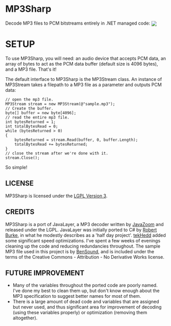 # MP3Sharp
Decode MP3 files to PCM bitstreams entirely in .NET managed code:
<img align="center" src ="https://raw.githubusercontent.com/ZaneDubya/MP3Sharp/master/Images/MP3SharpHeader.png" />

# SETUP
To use MP3Sharp, you will need: an audio device that accepts PCM data, an array of bytes to act as the PCM data buffer (default size is 4096 bytes), and a MP3 file. That's it!

The default interface to MP3Sharp is the MP3Stream class. An instance of MP3Stream takes a filepath to a MP3 file as a parameter and outputs PCM data:
```CSharp
// open the mp3 file.
MP3Stream stream = new MP3Stream(@"sample.mp3");
// Create the buffer.
byte[] buffer = new byte[4096];
// read the entire mp3 file.
int bytesReturned = 1;
int totalBytesRead = 0;
while (bytesReturned > 0)
{
    bytesReturned = stream.Read(buffer, 0, buffer.Length);
    totalBytesRead += bytesReturned;
}
// close the stream after we're done with it.
stream.Close();
```
So simple!

## LICENSE
MP3Sharp is licensed under the [LGPL Version 3](https://github.com/ZaneDubya/MP3Sharp/blob/master/license.txt).

## CREDITS
MP3Sharp is a port of JavaLayer, a MP3 decoder written by [JavaZoom](http://www.javazoom.net) and released under the LGPL. JavaLayer was initially ported to C# by [Robert Burke](http://www.robburke.net/), in what he modestly describes as a 'half day project'. [tekHedd](http://www.byteheaven.com/) added some significant speed optimizations. I've spent a few weeks of evenings cleaning up the code and reducing redundancies throughout. The sample MP3 file used in this project is by [BenSound](http://www.bensound.com), and is included under the terms of the Creative Commons - Attribution - No Derivative Works license.

## FUTURE IMPROVEMENT
* Many of the variables throughout the ported code are poorly named. I've done my best to clean them up, but don't know enough about the MP3 specification to suggest better names for most of them. 
* There is a large amount of dead code and variables that are assigned but never used, and thus significant area for improvement of decoding (using these variables properly) or optimization (removing them altogether).
